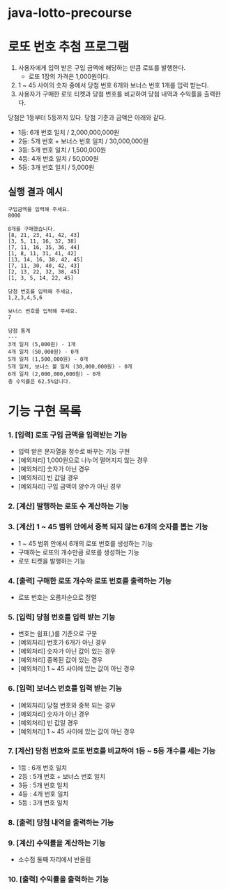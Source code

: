 # java-lotto-precourse

# 로또 번호 추첨 프로그램

1. 사용자에게 입력 받은 구입 금액에 해당하는 만큼 로또를 발행한다.
   - 로또 1장의 가격은 1,000원이다.
2. 1 ~ 45 사이의 숫자 중에서 당첨 번호 6개와 보너스 번호 1개를 입력 받는다.  
3. 사용자가 구매한 로또 티켓과 당첨 번호를 비교하여 당첨 내역과 수익률을 출력한다.

당첨은 1등부터 5등까지 있다. 당첨 기준과 금액은 아래와 같다.
- 1등: 6개 번호 일치 / 2,000,000,000원
- 2등: 5개 번호 + 보너스 번호 일치 / 30,000,000원
- 3등: 5개 번호 일치 / 1,500,000원
- 4등: 4개 번호 일치 / 50,000원
- 5등: 3개 번호 일치 / 5,000원

## 실행 결과 예시
```
구입금액을 입력해 주세요.
8000

8개를 구매했습니다.
[8, 21, 23, 41, 42, 43]
[3, 5, 11, 16, 32, 38]
[7, 11, 16, 35, 36, 44]
[1, 8, 11, 31, 41, 42]
[13, 14, 16, 38, 42, 45]
[7, 11, 30, 40, 42, 43]
[2, 13, 22, 32, 38, 45]
[1, 3, 5, 14, 22, 45]

당첨 번호를 입력해 주세요.
1,2,3,4,5,6

보너스 번호를 입력해 주세요.
7

당첨 통계
---
3개 일치 (5,000원) - 1개
4개 일치 (50,000원) - 0개
5개 일치 (1,500,000원) - 0개
5개 일치, 보너스 볼 일치 (30,000,000원) - 0개
6개 일치 (2,000,000,000원) - 0개
총 수익률은 62.5%입니다.
```

# 기능 구현 목록

### 1. [입력] 로또 구입 금액을 입력받는 기능

- 입력 받은 문자열을 정수로 바꾸는 기능 구현
- [예외처리] 1,000원으로 나누어 떨어지지 않는 경우
- [예외처리] 숫자가 아닌 경우
- [예외처리] 빈 값일 경우
- [예외처리] 구입 금액이 양수가 아닌 경우

### 2. [계산] 발행하는 로또 수 계산하는 기능

### 3. [계산] 1 ~ 45 범위 안에서 중복 되지 않는 6개의 숫자를 뽑는 기능

- 1 ~ 45 범위 안에서 6개의 로또 번호를 생성하는 기능
- 구매하는 로또의 개수만큼 로또를 생성하는 기능
- 로또 티켓을 발행하는 기능

### 4. [출력] 구매한 로또 개수와 로또 번호를 출력하는 기능

- 로또 번호는 오름차순으로 정렬

### 5. [입력] 당첨 번호를 입력 받는 기능

- 번호는 쉼표(,)를 기준으로 구분
- [예외처리] 번호가 6개가 아닌 경우
- [예외처리] 숫자가 아닌 값이 있는 경우
- [예외처리] 중복된 값이 있는 경우
- [예외처리] 1 ~ 45 사이에 있는 값이 아닌 경우

### 6. [입력] 보너스 번호를 입력 받는 기능

- [예외처리] 당첨 번호와 중복 되는 경우
- [예외처리] 숫자가 아닌 경우
- [예외처리] 빈 값일 경우
- [예외처리] 1 ~ 45 사이에 있는 값이 아닌 경우

### 7. [계산] 당첨 번호와 로또 번호를 비교하여 1등 ~ 5등 개수를 세는 기능

- 1등 : 6개 번호 일치
- 2등 : 5개 번호 + 보너스 번호 일치
- 3등 : 5개 번호 일치
- 4등 : 4개 번호 일치
- 5등 : 3개 번호 일치

### 8. [출력] 당첨 내역을 출력하는 기능

### 9. [계산] 수익률을 계산하는 기능

- 소수점 둘째 자리에서 반올림

### 10. [출력] 수익률을 출력하는 기능

